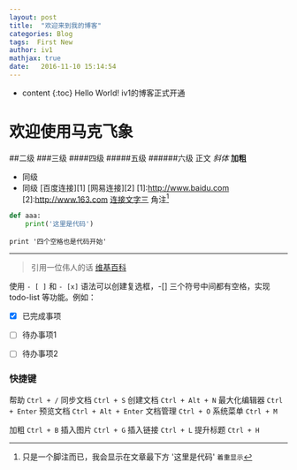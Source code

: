 ```yaml
---
layout: post
title:  "欢迎来到我的博客"
categories: Blog
tags:  First New
author: iv1
mathjax: true
date:   2016-11-10 15:14:54
---
```


* content
{:toc}
Hello World!
iv1的博客正式开通


# 欢迎使用马克飞象
##二级
###三级
####四级
#####五级
######六级
正文
*斜体*
**加粗**
- 同级
- 同级
[百度连接][1]
[网易连接][2]
[1]:http://www.baidu.com
[2]:http://www.163.com
[连接文字三](http://www.126.com 'title是网易')
角注[^note]
[^note]: 只是一个脚注而已，我会显示在文章最下方
'这里是代码'
`着重显示`
```python
def aaa:
	print('这里是代码')
```
    print '四个空格也是代码开始'

---
<!--我是注释内容，前台不显示。上面三个横线就是分隔符-->

> 引用一位伟人的话 [维基百科](https://zh.wikipedia.org/wiki/Markdown)

使用 `- [ ]` 和 `- [x]` 语法可以创建复选框，-[] 三个符号中间都有空格，实现 todo-list 等功能。例如：
- [x] 已完成事项
- [ ] 待办事项1
- [ ] 待办事项2


### 快捷键

帮助    `Ctrl + /`
同步文档    `Ctrl + S`
创建文档    `Ctrl + Alt + N`
最大化编辑器    `Ctrl + Enter`
预览文档 `Ctrl + Alt + Enter`
文档管理    `Ctrl + O`
系统菜单    `Ctrl + M` 

加粗    `Ctrl + B`
插入图片    `Ctrl + G`
插入链接    `Ctrl + L`
提升标题    `Ctrl + H`



